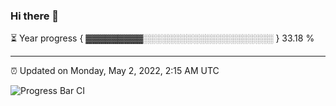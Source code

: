 ### Hi there 👋

⏳ Year progress { ▓▓▓▓▓▓▓▓▓░░░░░░░░░░░░░░░░░░░░░ } 33.18 %

---

⏰ Updated on Monday, May 2, 2022, 2:15 AM UTC

![Progress Bar CI](https://github.com/arthurbuhl/arthurbuhl/workflows/Progress%20Bar%20CI/badge.svg)
